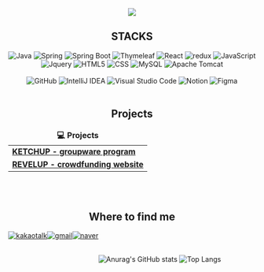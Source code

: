 <div align="center">
<img src="https://capsule-render.vercel.app/api?type=waving&color=BDBDC8&height=150&section=header&text=Welcome%20to%20HyeonJi%20GitHub%20&fontSize=40" />

<div align=center><h2>STACKS</h2></div>
 <img alt="Java" src="https://img.shields.io/badge/Java-007396?style=flat&logo=java&logoColor=white">
 <img alt="Spring" src="https://img.shields.io/badge/Spring-6DB33F?style=flat&logo=spring&logoColor=white"> 
 <img alt="Spring Boot" src="https://img.shields.io/badge/Spring Boot-6DB33F?style=flat&logo=SpringBoot&logoColor=white"/>
 <img alt="Thymeleaf" src="https://img.shields.io/badge/Thymeleaf-005F0F?style=flat&logo=Thymeleaf&logoColor=white">
  
 <img alt="React" src="https://img.shields.io/badge/React-61DAFB?style=flat&logo=react&logoColor=black"> 
 <img alt="redux" src="https://img.shields.io/badge/Redux-764ABC?style=flat&logo=Redux&logoColor=white" />
 <img alt="JavaScript" src="https://img.shields.io/badge/JavaScript-F7DF1E?style=flat&logo=javascript&logoColor=black"> 
 <img alt="Jquery" src="https://img.shields.io/badge/Jquery-0769AD?style=flat&logo=jquery&logoColor=white"> 
 <img alt="HTML5" src="https://img.shields.io/badge/HTML5-E34F26?style=flat&logo=html5&logoColor=white"> 
 <img alt="CSS" src="https://img.shields.io/badge/CSS-1572B6?style=flat&logo=css3&logoColor=white"> 
 <img alt="MySQL" src="https://img.shields.io/badge/MySQL-4479A1?style=flat&logo=mysql&logoColor=white"> 
 <img alt="Apache Tomcat" src="https://img.shields.io/badge/Apache Tomcat-F8DC75?style=flat&logo=apachetomcat&logoColor=white">
<br><br>
 <img alt="GitHub" src="https://img.shields.io/badge/GitHub-181717?style=flat-square&logo=github&logoColor=white"/>
 <img alt="IntelliJ IDEA" src="https://img.shields.io/badge/IntelliJ%20IDEA-2C2255.svg?style=flat-square&logo=IntelliJ%20IDEA&logoColor=white"/>
  <img alt="Visual Studio Code" src="https://img.shields.io/badge/Visual%20Studio%20Code-007ACC.svg?style=flat-square&logo=Visual%20Studio%20Code&logoColor=white"/>
  <img alt="Notion" src="https://img.shields.io/badge/Notion-000000?style=flat-square&logo=notion&logoColor=white"/>
  <img alt="Figma" src="https://img.shields.io/badge/Figma-F24E1E?style=flat-square&logo=figma&logoColor=white"/>
<br><br>
<h2>Projects</h2>
<table>
  <thead align="center">
    <tr border: none;>
      <td><b>💻 Projects</b></td>
 <!-- <td><b>⭐ Stars</b></td>
      <td><b>🔗 Forks</b></td>
      <td><b>💿 Issues</b></td>
      <td><b>📢 Pull requests</b></td> -->
    </tr>
  </thead>
  <tbody>
	  <tr>
      <td><a href="https://github.com/KIMHYEONJI13/Ketchup"><b>KETCHUP - groupware program</b></a></td>
<!--  <td><img alt="Stars" src="https://img.shields.io/github/stars/KIMHYEONJI13/Ketchup?style=flat-square&labelColor=343b41"/></td>
      <td><img alt="Forks" src="https://img.shields.io/github/forks/KIMHYEONJI13/Ketchup?style=flat-square&labelColor=343b41"/></td>
      <td><img alt="Issues" src="https://img.shields.io/github/issues/KIMHYEONJI13/Ketchup?style=flat-square&labelColor=343b41"/></td>
      <td><img alt="Pull Requests" src="https://img.shields.io/github/issues-pr/KIMHYEONJI13/Ketchup?style=flat-square&labelColor=343b41"/></td> -->
    </tr>
    <tr>
      <td><a href="https://github.com/KIMHYEONJI13/revelup_semi_project"><b>REVELUP - crowdfunding website</b></a></td>
<!--  <td><img alt="Stars" src="https://img.shields.io/github/stars/KIMHYEONJI13/revelup_semi_project?style=flat-square&labelColor=343b41"/></td>
      <td><img alt="Forks" src="https://img.shields.io/github/forks/KIMHYEONJI13/revelup_semi_project?style=flat-square&labelColor=343b41"/></td>
      <td><img alt="Issues" src="https://img.shields.io/github/issues/KIMHYEONJI13/revelup_semi_project?style=flat-square&labelColor=343b41"/></td>
      <td><img alt="Pull Requests" src="https://img.shields.io/github/issues-pr/KIMHYEONJI13/revelup_semi_project?style=flat-square&labelColor=343b41"/></td> -->
    </tr>
  </tbody>
</table>
<br><br>

<div align=center><h2>Where to find me</h2></div>
<div style="display:flex; flex-direction:none;">
 <a href="https://open.kakao.com/o/sxDf7uXf">
        <img alt="kakaotalk" src="https://img.shields.io/badge/KakaoTalk-FFCA28?style=flat&logo=KakaoTalk&Color=black">
 </a>
 <a href="mailto:davithjk1310@gmail.com">
      <img alt="gmail" src="https://img.shields.io/badge/Gmail-EA4335?style=flat&logo=Gmail&logoColor=white"> 
 </a>
 <a href="mailto:wjk1310@gmail.com">
      <img alt="naver" src="https://img.shields.io/badge/naver-03C75A?style=flat&logo=Naver&logoColor=white"> 
 </a>
 
<br><br>
![Anurag's GitHub stats](https://github-readme-stats.vercel.app/api?username=KIMHYEONJI13&show_icons=true)
![Top Langs](https://github-readme-stats.vercel.app/api/top-langs/?username=KIMHYEONJI13&layout=compact)
<br/>
 
</div>   
